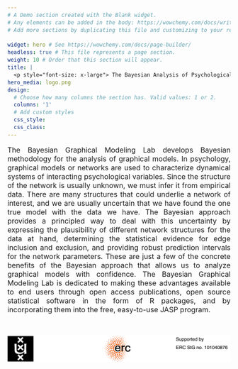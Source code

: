 ```yaml
---
# A Demo section created with the Blank widget.
# Any elements can be added in the body: https://wowchemy.com/docs/writing-markdown-latex/
# Add more sections by duplicating this file and customizing to your requirements.

widget: hero # See https://wowchemy.com/docs/page-builder/
headless: true # This file represents a page section.
weight: 10 # Order that this section will appear.
title: |
  <p style="font-size: x-large"> The Bayesian Analysis of Psychological Networks</p>
hero_media: logo.png
design:
  # Choose how many columns the section has. Valid values: 1 or 2.
  columns: '1'
  # Add custom styles
  css_style:
  css_class:
---
```


<p style="font-size:medium;text-align:justify">The Bayesian Graphical Modeling Lab develops Bayesian methodology for the analysis of graphical models. In psychology, graphical models or networks are used to characterize dynamical systems of interacting psychological variables. Since the structure of the network is usually unknown, we must infer it from empirical data. There are many structures that could underlie a network of interest, and we are usually uncertain that we have found the one true model with the data we have. The Bayesian approach provides a principled way to deal with this uncertainty by expressing the plausibility of different network structures for the data at hand, determining the statistical evidence for edge inclusion and exclusion, and providing robust prediction intervals for the network parameters. These are just a few of the concrete benefits of the Bayesian approach that allows us to analyze graphical models with confidence. The Bayesian Graphical Modeling Lab is dedicated to making these advantages available to end users through open access publications, open source statistical software in the form of R packages, and by incorporating them into the free, easy-to-use JASP program.</p>
<br>

![Image](support.png)
